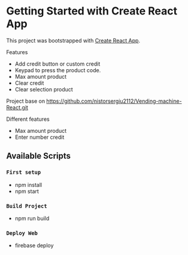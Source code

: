 # Getting Started with Create React App

This project was bootstrapped with [Create React App](https://github.com/facebook/create-react-app).


Features

- Add credit button or custom credit
- Keypad to press the product code.
- Max amount product
- Clear credit
- Clear selection product

Project base on https://github.com/nistorsergiu2112/Vending-machine-React.git

Different features

- Max amount product
- Enter number credit

## Available Scripts

### `First setup`

- npm install
- npm start

### `Build Project`

- npm run build

### `Deploy Web`

- firebase deploy


